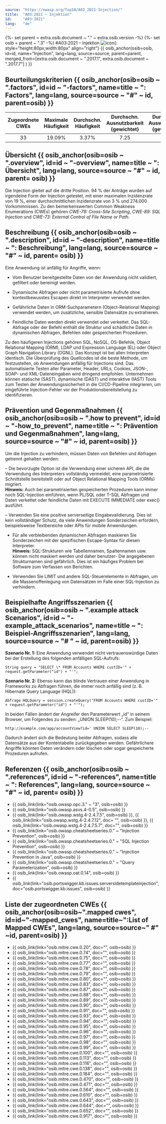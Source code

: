 ```yaml
---
source: "https://owasp.org/Top10/A03_2021-Injection/"
title:  "A03:2021 – Injektion"
id:     "A03:2021"
lang:   "de"
---
```

{%- set parent = extra.osib.document ~ "." ~ extra.osib.version -%}
{%- set osib = parent ~ ".3" -%}
#A03:2021 – Injektion     ![icon](assets/TOP_10_Icons_Final_Injection.png){: style="height:80px;width:80px" align="right"}  {{ osib_anchor(osib=osib, id=id, name="Injection", lang=lang, source=source, parent=parent, merged_from=[extra.osib.document ~ ".2017.1", extra.osib.document ~ ".2017.7"] ) }}

## Beurteilungskriterien {{ osib_anchor(osib=osib ~ ".factors", id=id ~ "-factors", name=title ~ ": Factors", lang=lang, source=source ~ "#" ~ id, parent=osib) }}

| Zugeordnete CWEs | Maximale Häufigkeit | Durchschn. Häufigkeit | Durchschn. Ausnutzbarkeit (gewichtet) | Durchschn. Auswirkungen (gewichtet) | Maximale Abdeckung | Durchschnittliche Abdeckung | Gesamtanzahl | CVEs insgesamt |
|:-------------:|:--------------------:|:--------------------:|:--------------:|:--------------:|:----------------------:|:---------------------:|:-------------------:|:------------:|
| 33          | 19.09%             | 3.37%              | 7.25                 | 7.15                | 94.04%       | 47.90%       | 274,228           | 32,078     |

## Übersicht {{ osib_anchor(osib=osib ~ ".overview", id=id ~ "-overview", name=title ~ ": Übersicht", lang=lang, source=source ~ "#" ~ id, parent= osib) }}

Die Injection gleitet auf die dritte Position. 94 % der Anträge wurden auf irgendeine Form der Injection getestet, mit einer maximalen Inzidenzrate von 19 %, einer durchschnittlichen Inzidenzrate von 3 % und 274.000 Vorkommnissen. Zu den bemerkenswerten Common Weakness Enumerations (CWEs) gehören *CWE-79: Cross-Site Scripting*, *CWE-89: SQL Injection* und *CWE-73: External Control of File Name or Path*.

## Beschreibung {{ osib_anchor(osib=osib ~ ".description", id=id ~ "-description", name=title ~ ": Beschreibung", lang=lang, source=source ~ "#" ~ id, parent= osib) }}

Eine Anwendung ist anfällig für Angriffe, wenn:

- Vom Benutzer bereitgestellte Daten von der Anwendung nicht validiert, gefiltert oder bereinigt werden.

- Dynamische Abfragen oder nicht parametrisierte Aufrufe ohne kontextbewusstes Escapen direkt im Interpreter verwendet werden.

- Gefährliche Daten in ORM-Suchparametern (Object-Relational Mapping) verwendet werden, um zusätzliche, sensible Datensätze zu extrahieren.

- Feindliche Daten werden direkt verwendet oder verkettet. Das SQL-Abfrage oder der Befehl enthält die Struktur und schädliche Daten in dynamischen Abfragen, Befehlen oder gespeicherten Prozeduren.

Zu den häufigeren Injections gehören SQL, NoSQL, OS-Befehle, Object Relational Mapping (ORM), LDAP und Expression Language (EL) oder Object Graph Navigation Library (OGNL). Das Konzept ist bei allen Interpreten identisch. Die Überprüfung des Quellcodes ist die beste Methode, um festzustellen, ob Anwendungen anfällig für Injections sind. Das automatisierte Testen aller Parameter, Header, URLs, Cookies, JSON-, SOAP- und XML-Dateneingaben wird dringend empfohlen. Unternehmen können statische (SAST), dynamische (DAST) und interaktive (IAST) Tools zum Testen der Anwendungssicherheit in die CI/CD-Pipeline integrieren, um eingeführte Injection-Fehler vor der Produktionsbereitstellung zu identifizieren.

## Prävention und Gegenmaßnahmen {{ osib_anchor(osib=osib ~ ".how to prevent", id=id ~ "-how_to_prevent", name=title ~ ": Prävention und Gegenmaßnahmen", lang=lang, source=source ~ "#" ~ id, parent=osib) }}

Um die Injection zu verhindern, müssen Daten von Befehlen und Abfragen getrennt gehalten werden:

– Die bevorzugte Option ist die Verwendung einer sicheren API, die die Verwendung des Interpreters vollständig vermeidet, eine parametrisierte Schnittstelle bereitstellt oder auf Object Relational Mapping Tools (ORMs) migriert.<br/> **Hinweis:** Auch bei parametrisierten gespeicherten Prozeduren kann immer noch SQL-Injection einführen, wenn PL/SQL oder T-SQL Abfragen und Daten verkettet oder feindliche Daten mit EXECUTE IMMEDIATE oder exec() ausführt.

– Verwenden Sie eine positive serverseitige Eingabevalidierung. Dies ist kein vollständiger Schutz, da viele Anwendungen Sonderzeichen erfordern, beispielsweise Textbereiche oder APIs für mobile Anwendungen.

- Für alle verbleibenden dynamischen Abfragen maskieren Sie Sonderzeichen mit der spezifischen Escape-Syntax für diesen Interpreter.<br/> **Hinweis:** SQL-Strukturen wie Tabellennamen, Spaltennamen usw. können nicht maskiert werden und daher benutzer- Die angegebenen Strukturnamen sind gefährlich. Dies ist ein häufiges Problem bei Software zum Verfassen von Berichten.

- Verwenden Sie LIMIT und andere SQL-Steuerelemente in Abfragen, um die Massenoffenlegung von Datensätzen im Falle einer SQL-Injection zu verhindern.

## Beispielhafte Angriffsszenarien {{ osib_anchor(osib=osib ~ ".example attack Scenarios", id=id ~ "-example_attack_scenarios", name=title ~ ": Beispiel-Angriffsszenarien", lang=lang, source=source ~ "# " ~ id, parent=osib) }}

**Szenario Nr. 1:** Eine Anwendung verwendet nicht vertrauenswürdige Daten bei der Erstellung des folgenden anfälligen SQL-Aufrufs:
```
String query = "SELECT \* FROM Accounts WHERE custID='" + request.getParameter("id") + "'";
```

**Szenario Nr. 2:** Ebenso kann das blinde Vertrauen einer Anwendung in Frameworks zu Abfragen führen, die immer noch anfällig sind (z. B. Hibernate Query Language (HQL)):
```
Abfrage HQLQuery = session.createQuery("FROM Accounts WHERE custID='" + request.getParameter("id") + "'");
```

In beiden Fällen ändert der Angreifer den Parameterwert „id“ in seinem Browser, um Folgendes zu senden: „UNION SLEEP(10);--“. Zum Beispiel:
```
http://example.com/app/accountView?id=' UNION SELECT SLEEP(10);--
```

Dadurch ändert sich die Bedeutung beider Abfragen, sodass alle Datensätze aus der Kontentabelle zurückgegeben werden. Gefährlichere Angriffe könnten Daten verändern oder löschen oder sogar gespeicherte Prozeduren aufrufen.

## Referenzen {{ osib_anchor(osib=osib ~ ".references", id=id ~ "-references", name=title ~ ": References", lang=lang, source=source ~ "#" ~ id, parent= osib) }}

- {{ osib_link(link="osib.owasp.opc.3." ~ "3", osib=osib) }} <!-- [OWASP Proactive Controls: Sicherer Datenbankzugriff](https://owasp.org/ www-project-proactive-controls/v3/en/c3-secure-database) -->
- {{ osib_link(link="osib.owasp.asvs.4-0.5", osib=osib) }} <!--- [OWASP ASVS: V5 Input Validation and Encoding](https://owasp.org/www -project-application-security-verification-standard) --->
- {{ osib_link(link="osib.owasp.wstg.4-2.4.7.5", osib=osib) }}, <!-- [OWASP-Testhandbuch: SQL-Injection](https://owasp.org/www -project-web-security-testing-guide/latest/4-Web_Application_Security_Testing/07-Input_Validation_Testing/05-Testing_for_SQL_Injection) --> {{ osib_link(link="osib.owasp.wstg.4-2.4.7.12", doc= "", osib=osib) }}, <!-- [Command Injection ](https://owasp.org/www-project-web-security-testing-guide/latest/4-Web_Application_Security_Testing/07-Input_Validation_Testing/12 -Testing_for_Command_Injection) -->
{{ osib_link(link="osib.owasp.wstg.4-2.4.7.5.7", doc="", osib=osib) }} <!-- [ORM-Injektion ](https://owasp.org/ www-project-web-security-testing-guide/latest/4-Web_Application_Security_Testing/07-Input_Validation_Testing/05.7-Testing_for_ORM_Injection) -->
- {{ osib_link(link="osib.owasp.cheatsheetseries.0." ~ "Injection Prevention", osib=osib) }} <!-- [OWASP Spickzettel: Injektionsprävention](https://cheatsheetseries.owasp. org/cheatsheets/Injection_Prevention_Cheat_Sheet.html) -->
- {{ osib_link(link="osib.owasp.cheatsheetseries.0." ~ "SQL Injection Prevention", osib=osib) }} <!-- [OWASP-Spickzettel: SQL-Injection-Prävention](https://cheatsheetseries. owasp.org/cheatsheets/SQL_Injection_Prevention_Cheat_Sheet.html) -->
- {{ osib_link(link="osib.owasp.cheatsheetseries.0." ~ "Injection Prevention in Java", osib=osib) }} <!-- [OWASP Cheat Sheet: Injection Prevention in Java](https:// (cheatsheetseries.owasp.org/cheatsheets/Injection_Prevention_Cheat_Sheet_in_Java.html) -->
- {{ osib_link(link="osib.owasp.cheatsheetseries.0." ~ "Query Parameterization", osib=osib) }} <!-- [OWASP Spickzettel: Abfrageparametrisierung](https://cheatsheetseries.owasp. org/cheatsheets/Query_Parameterization_Cheat_Sheet.html) -->
- {{ osib_link(link="osib.owasp.oat.0.14", osib=osib) }} <!--- [OWASP Automatisierte Bedrohungen für Webanwendungen – OAT-014](https://owasp.org/www -project-automated-threats-to-web-applications/) --->
- {{ osib_link(link="osib.portswigger.kb.issues.serversidetemplateinjection", doc="osib.portswigger.kb.issues", osib=osib) }} <!--- [PortSwigger: Serverseitige Vorlageninjektion ](https://portswigger.net/kb/issues/00101080_serversidetemplateinjection) --->

## Liste der zugeordneten CWEs {{ osib_anchor(osib=osib~".mapped cwes", id=id~"-mapped_cwes", name=title~":List of Mapped CWEs", lang=lang, source=source~" #" ~id, parent=osib) }}

- {{ osib_link(link="osib.mitre.cwe.0.20", doc="", osib=osib) }} <!-- [CWE-20: Unsachgemäße Eingabevalidierung](https://cwe.mitre.org/data/definitions/20.html) -->
- {{ osib_link(link="osib.mitre.cwe.0.74", doc="", osib=osib) }} <!-- [CWE-74: Unsachgemäße Neutralisierung spezieller Elemente in der Ausgabe, die von einer nachgeschalteten Komponente verwendet wird ('Injektion')](https://cwe.mitre.org/data/definitions/74.html) -->
- {{ osib_link(link="osib.mitre.cwe.0.75", doc="", osib=osib) }} <!-- [CWE-75: Fehler beim Bereinigen spezieller Elemente in einer anderen Ebene (Spezielle Elementinjektion )](https://cwe.mitre.org/data/definitions/75.html) -->
- {{ osib_link(link="osib.mitre.cwe.0.77", doc="", osib=osib) }} <!-- [CWE-77: Unsachgemäße Neutralisierung spezieller Elemente, die in einem Befehl verwendet werden ('Command Injection')](https://cwe.mitre.org/data/definitions/77.html) -->
- {{ osib_link(link="osib.mitre.cwe.0.78", doc="", osib=osib) }} <!-- [CWE-78: Unsachgemäße Neutralisierung spezieller Elemente, die in einem OS-Befehl verwendet werden ('OS Befehlsinjektion')](https://cwe.mitre.org/data/definitions/78.html) -->
- {{ osib_link(link="osib.mitre.cwe.0.79", doc="", osib=osib) }} <!-- [CWE-79: Unsachgemäße Neutralisierung von Eingaben während der Webseitengenerierung („Cross-site Scripting')](https://cwe.mitre.org/data/definitions/79.html) -->
- {{ osib_link(link="osib.mitre.cwe.0.80", doc="", osib=osib) }} <!-- [CWE-80: Unsachgemäße Neutralisierung skriptbezogener HTML-Tags in einer Webseite (Grundlegendes XSS)](https://cwe.mitre.org/data/definitions/80.html) -->
- {{ osib_link(link="osib.mitre.cwe.0.83", doc="", osib=osib) }} <!-- [CWE-83: Unsachgemäße Neutralisierung von Skripten in Attributen auf einer Webseite](https://cwe.mitre.org/data/definitions/83.html) -->
- {{ osib_link(link="osib.mitre.cwe.0.87", doc="", osib=osib) }} <!-- [CWE-87: Unsachgemäße Neutralisierung der alternativen XSS-Syntax](https://cwe.mitre.org/data/definitions/87.html) -->
- {{ osib_link(link="osib.mitre.cwe.0.88", doc="", osib=osib) }} <!-- [CWE-88: Unsachgemäße Neutralisierung von Argumenttrennzeichen in einem Befehl („Argument Injection“ )](https://cwe.mitre.org/data/definitions/88.html) -->
- {{ osib_link(link="osib.mitre.cwe.0.89", doc="", osib=osib) }} <!-- [CWE-89: Unsachgemäße Neutralisierung spezieller Elemente, die in einem SQL-Befehl verwendet werden ('SQL Injection')](https://cwe.mitre.org/data/definitions/89.html) -->
- {{ osib_link(link="osib.mitre.cwe.0.90", doc="", osib=osib) }} <!-- [CWE-90: Unsachgemäße Neutralisierung spezieller Elemente, die in einer LDAP-Abfrage verwendet werden ('LDAP Injection')](https://cwe.mitre.org/data/definitions/90.html) -->
- {{ osib_link(link="osib.mitre.cwe.0.91", doc="", osib=osib) }} <!-- [CWE-91: XML-Injection (auch bekannt als Blind XPath Injection)](https://cwe.mitre.org/data/definitions/91.html) -->
- {{ osib_link(link="osib.mitre.cwe.0.93", doc="", osib=osib) }} <!-- [CWE-93: Unsachgemäße Neutralisierung von CRLF-Sequenzen ('CRLF-Injection')](https://cwe.mitre.org/data/definitions/93.html) -->
- {{ osib_link(link="osib.mitre.cwe.0.94", doc="", osib=osib) }} <!-- [CWE-94: Unsachgemäße Kontrolle der Codegenerierung („Code-Injection“)] (https://cwe.mitre.org/data/definitions/94.html) -->
- {{ osib_link(link="osib.mitre.cwe.0.95", doc="", osib=osib) }} <!-- [CWE-95: Unsachgemäße Neutralisierung von Anweisungen in dynamisch ausgewertetem Code ('Eval Injection“ )](https://cwe.mitre.org/data/definitions/95.html) -->
- {{ osib_link(link="osib.mitre.cwe.0.96", doc="", osib=osib) }} <!-- [CWE-96: Unsachgemäße Neutralisierung von Anweisungen in statisch gespeichertem Code ('Static Code Injection')](https://cwe.mitre.org/data/definitions/96.html) -->
- {{ osib_link(link="osib.mitre.cwe.0.97", doc="", osib=osib) }} <!-- [CWE-97: Unsachgemäße Neutralisierung von Server-Side Includes (SSI) innerhalb eines Webs Seite](https://cwe.mitre.org/data/definitions/97.html) -->
- {{ osib_link(link="osib.mitre.cwe.0.98", doc="", osib=osib) }} <!-- [CWE-98: Unsachgemäße Kontrolle des Dateinamens für die Include/Require-Anweisung im PHP-Programm ('PHP Remote File Inclusion')](https://cwe.mitre.org/data/definitions/98.html) -->
- {{ osib_link(link="osib.mitre.cwe.0.99", doc="", osib=osib) }} <!-- [CWE-99: Unsachgemäße Kontrolle von Ressourcenkennungen („Ressourceninjektion“)](https://cwe.mitre.org/data/definitions/99.html) -->
- {{ osib_link(link="osib.mitre.cwe.0.100", doc="", osib=osib) }} <!-- [CWE-100: Veraltet: War ein Allheilmittel für Eingabevalidierungsprobleme](https://cwe.mitre.org/data/definitions/100.html) -->
- {{ osib_link(link="osib.mitre.cwe.0.113", doc="", osib=osib) }} <!-- [CWE-113: Unsachgemäße Neutralisierung von CRLF-Sequenzen in HTTP-Headern (HTTP Response Splitting)](https://cwe.mitre.org/data/definitions/113.html) -->
- {{ osib_link(link="osib.mitre.cwe.0.116", doc="", osib=osib) }} <!-- [CWE-116: Unsachgemäße Kodierung oder Escapezeichen der Ausgabe](https://cwe mitre.org/data/definitions/116.html) -->
- {{ osib_link(link="osib.mitre.cwe.0.138", doc="", osib=osib) }} <!-- [CWE-138: Unsachgemäße Neutralisierung spezieller Elemente](https://cwe.mitre.org/data/definitions/138.html) -->
- {{ osib_link(link="osib.mitre.cwe.0.184", doc="", osib=osib) }} <!-- [CWE-184: Unvollständige Liste unzulässiger Eingaben](https://cwe.mitre.org/data/definitions/184.html) -->
- {{ osib_link(link="osib.mitre.cwe.0.470", doc="", osib=osib) }} <!-- [CWE-470: Verwendung extern gesteuerter Eingaben zur Auswahl von Klassen oder Code (' Unsichere Reflexion')](https://cwe.mitre.org/data/definitions/470.html) -->
- {{ osib_link(link="osib.mitre.cwe.0.471", doc="", osib=osib) }} <!-- [CWE-471: Änderung angenommener unveränderlicher Daten (MAID)](https://cwe.mitre.org/data/definitions/471.html) -->
- {{ osib_link(link="osib.mitre.cwe.0.564", doc="", osib=osib) }} <!-- [CWE-564: SQL-Injection: Ruhezustand](https://cwe.mitre.org/data/definitions/564.html) -->
- {{ osib_link(link="osib.mitre.cwe.0.610", doc="", osib=osib) }} <!-- [CWE-610: Extern gesteuerter Verweis auf eine Ressource in einer anderen Sphäre](https://cwe.mitre.org/data/definitions/610.html) -->
- {{ osib_link(link="osib.mitre.cwe.0.643", doc="", osib=osib) }} <!-- [CWE-643: Unsachgemäße Neutralisierung von Daten in XPath-Ausdrücken („XPath-Injection“) ](https://cwe.mitre.org/data/definitions/643.html) -->
- {{ osib_link(link="osib.mitre.cwe.0.644", doc="", osib=osib) }} <!-- [CWE-644: Unsachgemäße Neutralisierung von HTTP-Headern für die Skriptsyntax](https://cwe.mitre.org/data/definitions/644.html) -->
- {{ osib_link(link="osib.mitre.cwe.0.652", doc="", osib=osib) }} <!-- [CWE-652: Unsachgemäße Neutralisierung von Daten in XQuery-Ausdrücken („XQuery-Injection“) ](https://cwe.mitre.org/data/definitions/652.html) -->
- {{ osib_link(link="osib.mitre.cwe.0.917", doc="", osib=osib) }} <!-- [CWE-917: Unsachgemäße Neutralisierung spezieller Elemente, die in einer Ausdruckssprachenanweisung verwendet werden (' Expression Language Injection')](https://cwe.mitre.org/data/definitions/917.html) -->
